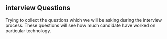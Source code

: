 ## interview Questions 
Trying to collect the questions which we will be asking during the interview process. These questions will see how much candidate have worked on particular technology. 

